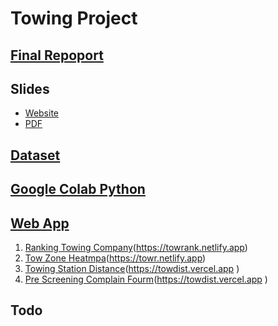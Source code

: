# Towing Project
## [Final Repoport](Towing_Analysis_Final_Report.pdf)
## Slides
   - [Website](https://a1-3x.github.io/tow_analysis/)
   - [PDF](Tow_Slides_Final.pdf)
## [Dataset](datasetinfo.md)
## [Google Colab Python](googlecolab.md)


## [Web App](Webapp.md)
1. [Ranking Towing Company](ranking-app.md)(https://towrank.netlify.app)
2. [Tow Zone Heatmpa](towpuls.md)(https://towr.netlify.app)
3. [Towing Station Distance](tow-distance.md)(https://towdist.vercel.app )
4. [Pre Screening Complain Fourm](pre-screen.md)(https://towdist.vercel.app )
   


## Todo




